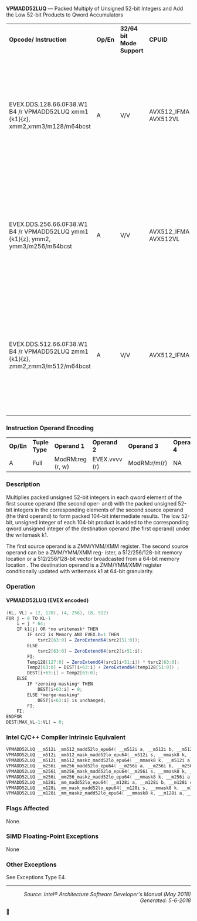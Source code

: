 <b>VPMADD52LUQ</b> — Packed Multiply of Unsigned 52-bit Integers and Add the Low 52-bit Products
to Qword Accumulators
<table>
	<tr>
		<td><b>Opcode/ Instruction</b></td>
		<td><b>Op/En</b></td>
		<td><b>32/64 bit Mode Support</b></td>
		<td><b>CPUID</b></td>
		<td><b>Description</b></td>
	</tr>
	<tr>
		<td>EVEX.DDS.128.66.0F38.W1 B4 /r VPMADD52LUQ xmm1 {k1}{z}, xmm2,xmm3/m128/m64bcst</td>
		<td>A</td>
		<td>V/V</td>
		<td>AVX512_IFMA AVX512VL</td>
		<td>Multiply unsigned 52-bit integers in xmm2 and xmm3/m128 and add the low 52 bits of the 104-bit product to the qword unsigned integers in xmm1 using writemask k1.</td>
	</tr>
	<tr>
		<td>EVEX.DDS.256.66.0F38.W1 B4 /r VPMADD52LUQ ymm1 {k1}{z}, ymm2, ymm3/m256/m64bcst</td>
		<td>A</td>
		<td>V/V</td>
		<td>AVX512_IFMA AVX512VL</td>
		<td>Multiply unsigned 52-bit integers in ymm2 and ymm3/m128 and add the low 52 bits of the 104-bit product to the qword unsigned integers in ymm1 using writemask k1.</td>
	</tr>
	<tr>
		<td>EVEX.DDS.512.66.0F38.W1 B4 /r VPMADD52LUQ zmm1 {k1}{z}, zmm2,zmm3/m512/m64bcst</td>
		<td>A</td>
		<td>V/V</td>
		<td>AVX512_IFMA</td>
		<td>Multiply unsigned 52-bit integers in zmm2 and zmm3/m128 and add the low 52 bits of the 104-bit product to the qword unsigned integers in zmm1 using writemask k1.</td>
	</tr>
</table>


### Instruction Operand Encoding
<table>
	<tr>
		<td><b>Op/En</b></td>
		<td><b>Tuple Type</b></td>
		<td><b>Operand 1</b></td>
		<td><b>Operand 2</b></td>
		<td><b>Operand 3</b></td>
		<td><b>Operand 4</b></td>
	</tr>
	<tr>
		<td>A</td>
		<td>Full</td>
		<td>ModRM:reg (r, w)</td>
		<td>EVEX.vvvv (r)</td>
		<td>ModRM:r/m(r)</td>
		<td>NA</td>
	</tr>
</table>


### Description
Multiplies packed unsigned 52-bit integers in each qword element of the first source operand (the second oper-
and) with the packed unsigned 52-bit integers in the corresponding elements of the second source operand (the
third operand) to form packed 104-bit intermediate results. The low 52-bit, unsigned integer of each 104-bit
product is added to the corresponding qword unsigned integer of the destination operand (the first operand)
under the writemask k1.

The first source operand is a ZMM/YMM/XMM register. The second source operand can be a ZMM/YMM/XMM reg-
ister, a 512/256/128-bit memory location or a 512/256/128-bit vector broadcasted from a 64-bit memory location
. The destination operand is a ZMM/YMM/XMM register conditionally updated with writemask k1 at 64-bit
granularity.

### Operation


#### VPMADD52LUQ (EVEX encoded)
```java
(KL, VL) = (2, 128), (4, 256), (8, 512)
FOR j ← 0 TO KL-1
    i ← j * 64;
    IF k1[j] OR *no writemask* THEN
        IF src2 is Memory AND EVEX.b=1 THEN
            tsrc2[63:0] ← ZeroExtend64(src2[51:0]);
        ELSE
            tsrc2[63:0] ← ZeroExtend64(src2[i+51:i];
        FI;
        Temp128[127:0] ← ZeroExtend64(src1[i+51:i]) * tsrc2[63:0];
        Temp2[63:0] ← DEST[i+63:i] + ZeroExtend64(temp128[51:0]) ;
        DEST[i+63:i] ← Temp2[63:0];
    ELSE 
        IF *zeroing-masking* THEN
            DEST[i+63:i] ← 0;
        ELSE *merge-masking*
            DEST[i+63:i] is unchanged;
        FI;
    FI;
ENDFOR
DEST[MAX_VL-1:VL] ← 0;
```
### Intel C/C++ Compiler Intrinsic Equivalent
```c
VPMADD52LUQ __m512i _mm512_madd52lo_epu64( __m512i a, __m512i b, __m512i c);
VPMADD52LUQ __m512i _mm512_mask_madd52lo_epu64(__m512i s, __mmask8 k, __m512i a, __m512i b, __m512i c);
VPMADD52LUQ __m512i _mm512_maskz_madd52lo_epu64( __mmask8 k, __m512i a, __m512i b, __m512i c);
VPMADD52LUQ __m256i _mm256_madd52lo_epu64( __m256i a, __m256i b, __m256i c);
VPMADD52LUQ __m256i _mm256_mask_madd52lo_epu64(__m256i s, __mmask8 k, __m256i a, __m256i b, __m256i c);
VPMADD52LUQ __m256i _mm256_maskz_madd52lo_epu64( __mmask8 k, __m256i a, __m256i b, __m256i c);
VPMADD52LUQ __m128i _mm_madd52lo_epu64( __m128i a, __m128i b, __m128i c);
VPMADD52LUQ __m128i _mm_mask_madd52lo_epu64(__m128i s, __mmask8 k, __m128i a, __m128i b, __m128i c);
VPMADD52LUQ __m128i _mm_maskz_madd52lo_epu64( __mmask8 k, __m128i a, __m128i b, __m128i c);
```
### Flags Affected
None.

### SIMD Floating-Point Exceptions

None

### Other Exceptions

See Exceptions Type E4.

 --- 
<p align="right"><i>Source: Intel® Architecture Software Developer's Manual (May 2018)<br>Generated: 5-6-2018</i></p>
